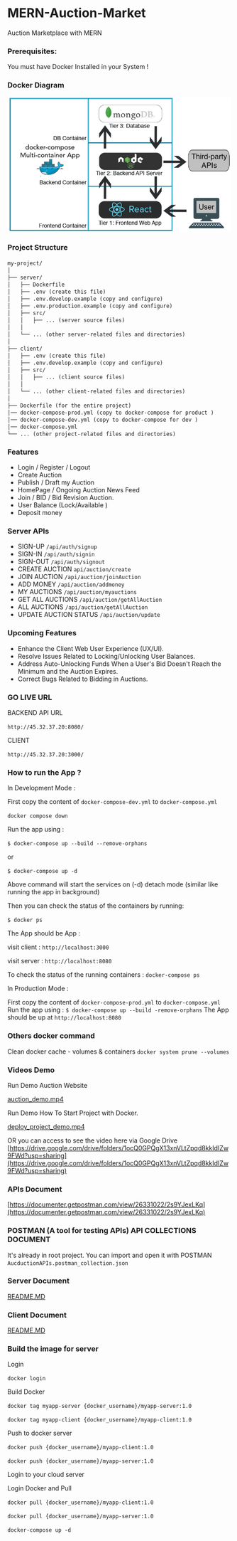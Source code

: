# MERN-Auction-Market
Auction Marketplace with MERN

### Prerequisites:
You must have Docker Installed in your System !

### Docker Diagram
![MERN DOCKER diagram](https://github.com/tony-xsr/MERN-Auction-Market/blob/bd164740cbd2e4a04ebc61d120d65d47ea81f816/documents/images/3-tier-diagram.png?raw=true)

### Project Structure

```
my-project/
│
├── server/
│   ├── Dockerfile
│   ├── .env (create this file)
│   ├── .env.develop.example (copy and configure)
│   ├── .env.production.example (copy and configure)
│   ├── src/
│   │   ├── ... (server source files)
│   │
│   └── ... (other server-related files and directories)
│
├── client/
│   ├── .env (create this file)
│   ├── .env.develop.example (copy and configure)
│   ├── src/
│   │   ├── ... (client source files)
│   │
│   └── ... (other client-related files and directories)
│
├── Dockerfile (for the entire project)
│── docker-compose-prod.yml (copy to docker-compose for product )
│── docker-compose-dev.yml (copy to docker-compose for dev )
│── docker-compose.yml
└── ... (other project-related files and directories)

```

### Features
- Login / Register / Logout
- Create Auction
- Publish / Draft my Auction
- HomePage / Ongoing Auction News Feed 
- Join / BID  / Bid Revision Auction.
- User Balance (Lock/Available )
- Deposit money

### Server APIs 
- SIGN-UP `/api/auth/signup` 
- SIGN-IN `/api/auth/signin`
- SIGN-OUT `/api/auth/signout`
- CREATE AUCTION `api/auction/create`
- JOIN AUCTION `/api/auction/joinAuction`
- ADD MONEY `/api/auction/addmoney`
- MY AUCTIONS `/api/auction/myauctions`
- GET ALL AUCTIONS `/api/auction/getAllAuction`
- ALL AUCTIONS `/api/auction/getAllAuction`
- UPDATE AUCTION STATUS `/api/auction/update`

### Upcoming Features
- Enhance the Client Web User Experience (UX/UI).
- Resolve Issues Related to Locking/Unlocking User Balances.
- Address Auto-Unlocking Funds When a User's Bid Doesn't Reach the Minimum and the Auction Expires.
- Correct Bugs Related to Bidding in Auctions.

### GO LIVE URL   

BACKEND API URL    

`http://45.32.37.20:8080/`   


CLIENT    

`http://45.32.37.20:3000/`   

### How to run the App ?

In Development Mode :

First copy the content of `docker-compose-dev.yml` to `docker-compose.yml`

`docker compose down`

Run the app using :

`$ docker-compose up --build --remove-orphans`

or

`$ docker-compose up -d`

Above command will start the services on (-d) detach mode (similar like running the app in background)

Then you can check the status of the containers by running:

`$ docker ps`

The App should be App :

visit client : `http://localhost:3000`

visit server : `http://localhost:8080`

To check the status of the running containers :
`docker-compose ps`

In Production Mode :

First copy the content of `docker-compose-prod.yml` to `docker-compose.yml`
Run the app using :
 `$ docker-compose up --build -remove-orphans`
The App should be up at `http://localhost:8080`

### Others docker command
Clean docker cache - volumes & containers
`docker system prune --volumes`

### Videos Demo 

Run Demo Auction Website

[auction_demo.mp4](https://github.com/tony-xsr/MERN-Auction-Market/blob/main/documents/files/auction_demo.mp4)


Run Demo How To Start Project with Docker.

[deploy_project_demo.mp4](https://github.com/tony-xsr/MERN-Auction-Market/blob/main/documents/files/deploy_project_demo.mp4)


OR you can access to see the video here via Google Drive
[https://drive.google.com/drive/folders/1ocQ0GPQgX13xnVLtZpqd8kkIdIZw9FWd?usp=sharing](https://drive.google.com/drive/folders/1ocQ0GPQgX13xnVLtZpqd8kkIdIZw9FWd?usp=sharing)

### APIs Document
[https://documenter.getpostman.com/view/26331022/2s9YJexLKq](https://documenter.getpostman.com/view/26331022/2s9YJexLKq)




### POSTMAN  (A tool for testing APIs) API COLLECTIONS DOCUMENT
It's already in root project. You can import and open it with POSTMAN 
`AucductionAPIs.postman_collection.json`

### Server Document
[README.MD](https://github.com/tony-xsr/MERN-Auction-Market/tree/main/server)


### Client Document
[README.MD](https://github.com/tony-xsr/MERN-Auction-Market/tree/main/client)


### Build the image for server
Login       

`docker login`      

Build Docker        


 `docker tag myapp-server {docker_username}/myapp-server:1.0`       

 
`docker tag myapp-client {docker_username}/myapp-client:1.0`        

Push to docker server       

`docker push {docker_username}/myapp-client:1.0`        

`docker push {docker_username}/myapp-server:1.0`        


Login to your cloud server          

Login Docker and Pull      

`docker pull {docker_username}/myapp-client:1.0`          

`docker pull {docker_username}/myapp-server:1.0`        

`docker-compose up -d`      
